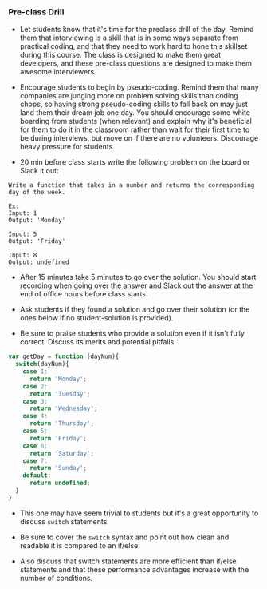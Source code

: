 ### Pre-class Drill

* Let students know that it's time for the preclass drill of the day. Remind them that interviewing is a skill that is in some ways separate from practical coding, and that they need to work hard to hone this skillset during this course. The class is designed to make them great developers, and these pre-class questions are designed to make them awesome interviewers.

* Encourage students to begin by pseudo-coding. Remind them that many companies are judging more on problem solving skills than coding chops, so having strong pseudo-coding skills to fall back on may just land them their dream job one day. You should encourage some white boarding from students (when relevant) and explain why it's beneficial for them to do it in the classroom rather than wait for their first time to be during interviews, but move on if there are no volunteers. Discourage heavy pressure for students.

* 20 min before class starts write the following problem on the board or Slack it out:

```
Write a function that takes in a number and returns the corresponding day of the week.

Ex:
Input: 1
Output: 'Monday'

Input: 5
Output: 'Friday'

Input: 8
Output: undefined
```
 
* After 15 minutes take 5 minutes to go over the solution. You should start recording when going over the answer and Slack out the answer at the end of office hours before class starts.

* Ask students if they found a solution and go over their solution (or the ones below if no student-solution is provided). 

* Be sure to praise students who provide a solution even if it isn't fully correct. Discuss its merits and potential pitfalls.

```js
var getDay = function (dayNum){
  switch(dayNum){
    case 1: 
      return 'Monday';
    case 2: 
      return 'Tuesday';
    case 3: 
      return 'Wednesday';
    case 4: 
      return 'Thursday';
    case 5: 
      return 'Friday';
    case 6: 
      return 'Saturday';
    case 7: 
      return 'Sunday';
    default: 
      return undefined;
  }
}

```

* This one may have seem trivial to students but it's a great opportunity to discuss `switch` statements.

* Be sure to cover the `switch` syntax and point out how clean and readable it is compared to an if/else. 

* Also discuss that switch statements are more efficient than if/else statements and that these performance advantages increase with the number of conditions. 